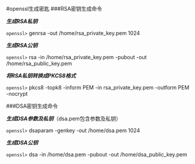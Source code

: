 #openssl生成密匙
###RSA密钥生成命令

**_生成RSA私钥_** 

`openssl>` genrsa -out /home/rsa_private_key.pem 1024

**_生成RSA公钥_**

`openssl>` rsa -in /home/rsa_private_key.pem -pubout -out /home/rsa_public_key.pem

**_将RSA私钥转换成PKCS8格式_**

`openssl>` pkcs8 -topk8 -inform PEM -in rsa_private_key.pem -outform PEM -nocrypt

###DSA密钥生成命令

**_生成DSA参数及私钥_**（dsa.pem包含参数及私钥）

`openssl>` dsaparam -genkey -out /home/dsa.pem 1024

**_生成DSA公钥_**

`openssl>` dsa -in /home/dsa.pem -pubout -out /home/dsa_public_key.pem